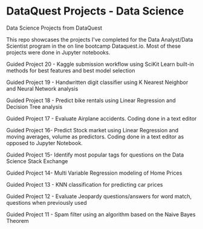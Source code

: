 # DataQuest Projects - Data Science
Data Science Projects from DataQuest

This repo showcases the projects I've completed for the Data Analyst/Data Scientist program in the on line bootcamp Dataquest.io. Most of these projects were done in Jupyter notebooks.

Guided Project 20 - Kaggle submission workflow using SciKit Learn built-in methods for best features and best model selection 

Guided Project 19 - Handwritten digit classifier using K Nearest Neighbor and Neural Network analysis

Guided Project 18 - Predict bike rentals using Linear Regression and Decision Tree analysis 

Guided Project 17 - Evaluate Airplane accidents.  Coding done in a text editor

Guided Project 16- Predict Stock market using Linear Regression and moving averages, volume as predictors.  Coding done in a text editor as opposed to Jupyter Notebook.

Guided Project 15- Identify most popular tags for questions on the Data Science Stack Exchange

Guided Project 14- Multi Variable Regression modeling of Home Prices

Guided Project 13 - KNN classification for predicting car prices

Guided Project 12 - Evaluate Jeopardy questions/answers for word match, questions when previously used

Guided Project 11 - Spam filter using an algorithm based on the Naive Bayes Theorem 
